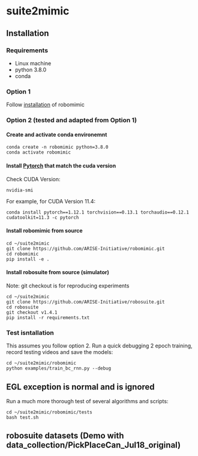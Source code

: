 # suite2mimic

## Installation

### Requirements
- Linux machine
- python 3.8.0
- conda

### Option 1
Follow [installation](https://robomimic.github.io/docs/introduction/installation.html) of robomimic

### Option 2 (tested and adapted from Option 1) 

#### Create and activate conda environemnt
```
conda create -n robomimic python=3.8.0
conda activate robomimic
```

#### Install [Pytorch](https://pytorch.org/get-started/previous-versions/) that match the cuda version
Check CUDA Version:
```
nvidia-smi
```
For example, for CUDA Version 11.4:
```
conda install pytorch==1.12.1 torchvision==0.13.1 torchaudio==0.12.1 cudatoolkit=11.3 -c pytorch
```

#### Install robomimic from source
```
cd ~/suite2mimic
git clone https://github.com/ARISE-Initiative/robomimic.git
cd robomimic
pip install -e .
```

#### Install robosuite from source (simulator)
Note: git checkout is for reproducing experiments
```
cd ~/suite2mimic
git clone https://github.com/ARISE-Initiative/robosuite.git
cd robosuite
git checkout v1.4.1
pip install -r requirements.txt
```

### Test isntallation
This assumes you follow option 2.
Run a quick debugging 2 epoch training, record testing videos and save the models:
```
cd ~/suite2mimic/robomimic
python examples/train_bc_rnn.py --debug
```
**EGL exception is normal and is ignored**
-------
Run a much more thorough test of several algorithms and scripts:
```
cd ~/suite2mimic/robomimic/tests
bash test.sh
```

## robosuite datasets (Demo with data_collection/PickPlaceCan_Jul18_original)


